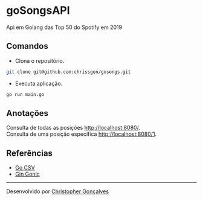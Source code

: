 # goSongsAPI
Api em Golang das Top 50 do Spotify em 2019

## Comandos
- Clona o repositório.
``` bash
git clone git@github.com:chrissgon/gosongs.git
```
- Executa aplicação.
``` bash
go run main.go
```

## Anotações
Consulta de todas as posições <a href="http://localhost:8080/">http://localhost:8080/</a>.<br>
Consulta de uma posição específica  <a href="http://localhost:8080/1">http://localhost:8080/1</a>.


## Referências
- [Go CSV](https://github.com/gocarina/gocsv)
- [Gin Gonic](https://github.com/gin-gonic/gin)

---
Desenvolvido por [Christopher Gonçalves](https://github.com/chrissgon)
